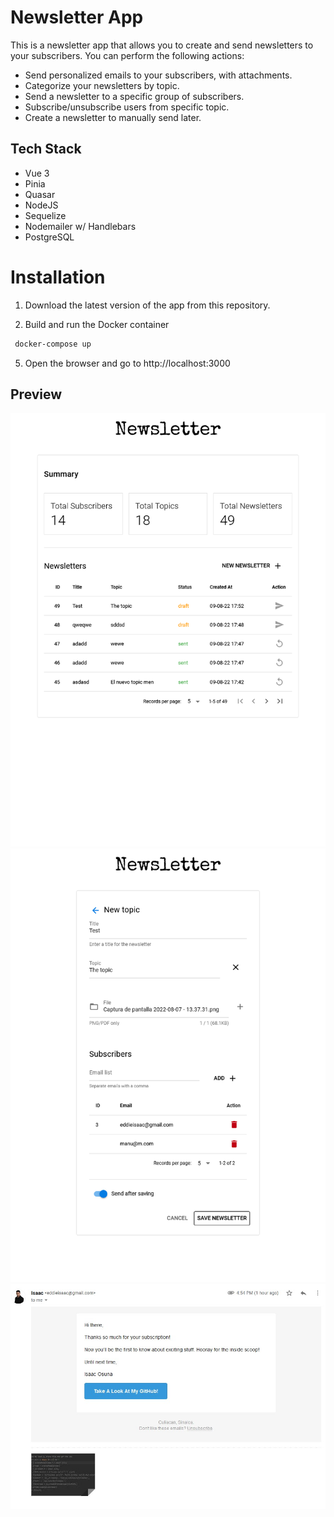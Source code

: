 # Newsletter App
This is a newsletter app that allows you to create and send newsletters to your subscribers.
You can perform the following actions:
* Send personalized emails to your subscribers, with attachments.
* Categorize your newsletters by topic.
* Send a newsletter to a specific group of subscribers.
* Subscribe/unsubscribe users from specific topic.
* Create a newsletter to manually send later.

## Tech Stack
* Vue 3
* Pinia
* Quasar
* NodeJS
* Sequelize
* Nodemailer w/ Handlebars
* PostgreSQL

# Installation
1. Download the latest version of the app from this repository.

2. Build and run the Docker container
```bash
 docker-compose up
```

5. Open the browser and go to http://localhost:3000

## Preview
![](images/home.png)
![](images/new.png)
![](images/email.jpg)


